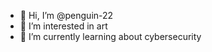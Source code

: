 - 👋 Hi, I’m @penguin-22
- 👀 I’m interested in art
- 🌱 I’m currently learning about cybersecurity 



<!---
penguin-22/penguin-22 is a ✨ special ✨ repository because its `README.md` (this file) appears on your GitHub profile.
You can click the Preview link to take a look at your changes.
--->
